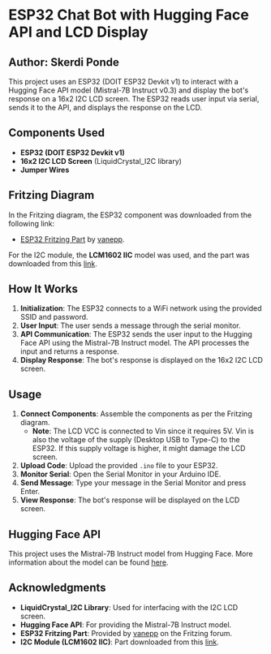 # ESP32 Chat Bot with Hugging Face API and LCD Display

## Author: Skerdi Ponde

This project uses an ESP32 (DOIT ESP32 Devkit v1) to interact with a Hugging Face API model (Mistral-7B Instruct v0.3) and display the bot's response on a 16x2 I2C LCD screen. The ESP32 reads user input via serial, sends it to the API, and displays the response on the LCD.

## Components Used

- **ESP32 (DOIT ESP32 Devkit v1)**
- **16x2 I2C LCD Screen** (LiquidCrystal_I2C library)
- **Jumper Wires**

## Fritzing Diagram

In the Fritzing diagram, the ESP32 component was downloaded from the following link:
- [ESP32 Fritzing Part](https://forum.fritzing.org/uploads/short-url/fXKlUH6QzPM1DE8UeskUInu5yaj.fzpz) by [vanepp](https://forum.fritzing.org/u/vanepp/summary).

For the I2C module, the **LCM1602 IIC** model was used, and the part was downloaded from this [link](https://fritzing.org/projects/lcd-i2c-analog-inputoutput-displayed).

## How It Works

1. **Initialization**: The ESP32 connects to a WiFi network using the provided SSID and password.
2. **User Input**: The user sends a message through the serial monitor.
3. **API Communication**: The ESP32 sends the user input to the Hugging Face API using the Mistral-7B Instruct model. The API processes the input and returns a response.
4. **Display Response**: The bot's response is displayed on the 16x2 I2C LCD screen.

## Usage

1. **Connect Components**: Assemble the components as per the Fritzing diagram.
    - **Note**: The LCD VCC is connected to Vin since it requires 5V. Vin is also the voltage of the supply (Desktop USB to Type-C) to the ESP32. If this supply voltage is higher, it might damage the LCD screen.
2. **Upload Code**: Upload the provided `.ino` file to your ESP32.
3. **Monitor Serial**: Open the Serial Monitor in your Arduino IDE.
4. **Send Message**: Type your message in the Serial Monitor and press Enter.
5. **View Response**: The bot's response will be displayed on the LCD screen.

## Hugging Face API

This project uses the Mistral-7B Instruct model from Hugging Face. More information about the model can be found [here](https://huggingface.co/mistralai/Mistral-7B-v0.1).

## Acknowledgments

- **LiquidCrystal_I2C Library**: Used for interfacing with the I2C LCD screen.
- **Hugging Face API**: For providing the Mistral-7B Instruct model.
- **ESP32 Fritzing Part**: Provided by [vanepp](https://forum.fritzing.org/u/vanepp/summary) on the Fritzing forum.
- **I2C Module (LCM1602 IIC)**: Part downloaded from this [link](https://fritzing.org/projects/lcd-i2c-analog-inputoutput-displayed).